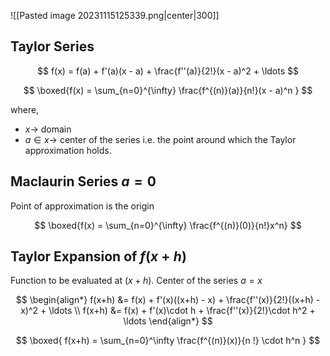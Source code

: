   
![[Pasted image 20231115125339.png|center|300]]
## Taylor Series

$$
f(x) = f(a) + f'(a)(x - a) + \frac{f''(a)}{2!}(x - a)^2 + \ldots
$$


$$
\boxed{f(x) = \sum_{n=0}^{\infty} \frac{f^{(n)}(a)}{n!}(x - a)^n }
$$

where,
- $x\rightarrow$ domain
- $a\in x\rightarrow$ center of the series i.e. the point around which the Taylor approximation holds.

## Maclaurin Series $a=0$ 
Point of approximation is the origin

$$
\boxed{f(x) = \sum_{n=0}^{\infty} \frac{f^{(n)}(0)}{n!}x^n}
$$


## Taylor Expansion of $f(x+h)$
Function to be evaluated at $(x+h)$. 
Center of the series $a = x$

$$
\begin{align*}
f(x+h) &= f(x) + f'(x)((x+h) - x) + \frac{f''(x)}{2!}((x+h) - x)^2 + \ldots
\\
f(x+h) &= f(x) + f'(x)\cdot h + \frac{f''(x)}{2!}\cdot h^2 + \ldots
\end{align*}
$$


$$
\boxed{
f(x+h) = \sum_{n=0}^\infty \frac{f^{(n)}(x)}{n !} \cdot h^n
}
$$



